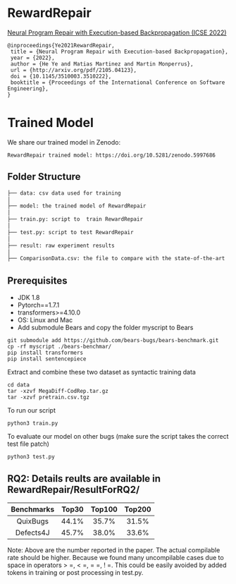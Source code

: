 # RewardRepair
[Neural Program Repair with Execution-based Backpropagation (ICSE 2022)](http://arxiv.org/pdf/2105.04123)

```
@inproceedings{Ye2021RewardRepair,
 title = {Neural Program Repair with Execution-based Backpropagation},
 year = {2022},
 author = {He Ye and Matias Martinez and Martin Monperrus},
 url = {http://arxiv.org/pdf/2105.04123},
 doi = {10.1145/3510003.3510222},
 booktitle = {Proceedings of the International Conference on Software Engineering},
}

```

# Trained Model
We share our trained model in Zenodo:
```
RewardRepair trained model: https://doi.org/10.5281/zenodo.5997686
```
 


## Folder Structure
 ```bash
 ├── data: csv data used for training
 │ 
 ├── model: the trained model of RewardRepair
 │
 ├── train.py: script to  train RewardRepair
 │
 ├── test.py: script to test RewardRepair
 │
 ├── result: raw experiment results
 │
 ├── ComparisonData.csv: the file to compare with the state-of-the-art
 
```

## Prerequisites

* JDK 1.8
* Pytorch==1.7.1
* transformers>=4.10.0
* OS: Linux and Mac
* Add submodule Bears and copy the folder myscript to Bears


```
git submodule add https://github.com/bears-bugs/bears-benchmark.git
cp -rf myscript ./bears-benchmar/
pip install transformers
pip install sentencepiece
```
Extract and combine these two dataset as  syntactic training data
```
cd data
tar -xzvf MegaDiff-CodRep.tar.gz
tar -xzvf pretrain.csv.tgz
```
To run our script
```
python3 train.py
```

To evaluate our model on other bugs (make sure the script takes the correct test file patch)
```
python3 test.py
```



## RQ2: Details reults are available in RewardRepair/ResultForRQ2/
| Benchmarks | Top30 | Top100 | Top200 |
| :---: | :---: | :---: |:---: |
| QuixBugs | 44.1% | 35.7% | 31.5%|
| Defects4J | 45.7% | 38.0% |33.6%|

Note: Above are the number reported in the paper. The actual compilable rate should be higher. Because we found many uncompilable cases due to space in  operators > =, < =, = =, ! =.
This could be easily avoided by added tokens in training or post processing in test.py.
